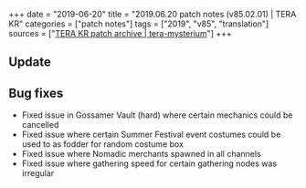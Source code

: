 +++
date = "2019-06-20"
title = "2019.06.20 patch notes (v85.02.01) | TERA KR"
categories = ["patch notes"]
tags = ["2019", "v85", "translation"]
sources = ["[TERA KR patch archive | tera-mysterium](/ko/patch/2019/v85-02-01)"]
+++

## Update

## Bug fixes

- Fixed issue in Gossamer Vault (hard) where certain mechanics could be cancelled
- Fixed issue where certain Summer Festival event costumes could be used to as fodder for random costume box
- Fixed issue where Nomadic merchants spawned in all channels
- Fixed issue where gathering speed for certain gathering nodes was irregular
